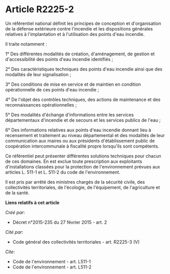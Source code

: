 # Article R2225-2

Un référentiel national définit les principes de conception et d'organisation de la défense extérieure contre l'incendie et
les dispositions générales relatives à l'implantation et à l'utilisation des points d'eau incendie.

Il traite notamment :

1° Des différentes modalités de création, d'aménagement, de gestion et d'accessibilité des points d'eau incendie identifiés ;

2° Des caractéristiques techniques des points d'eau incendie ainsi que des modalités de leur signalisation ;

3° Des conditions de mise en service et de maintien en condition opérationnelle de ces points d'eau incendie ;

4° De l'objet des contrôles techniques, des actions de maintenance et des reconnaissances opérationnelles ;

5° Des modalités d'échange d'informations entre les services départementaux d'incendie et de secours et les services publics
de l'eau ;

6° Des informations relatives aux points d'eau incendie donnant lieu à recensement et traitement au niveau départemental et
des modalités de leur communication aux maires ou aux présidents d'établissement public de coopération intercommunale à
fiscalité propre lorsqu'ils sont compétents.

Ce référentiel peut présenter différentes solutions techniques pour chacun de ces domaines. En est exclue toute prescription
aux exploitants d'installations classées pour la protection de l'environnement prévues aux articles L. 511-1 et L. 511-2 du
code de l'environnement.

Il est pris par arrêté des ministres chargés de la sécurité civile, des collectivités territoriales, de l'écologie, de
l'équipement, de l'agriculture et de la santé.

**Liens relatifs à cet article**

_Créé par_:

  - Décret n°2015-235 du 27 février 2015 - art. 2

_Cité par_:

  - Code général des collectivités territoriales - art. R2225-3 (V)

_Cite_:

  - Code de l'environnement - art. L511-1
  - Code de l'environnement - art. L511-2
